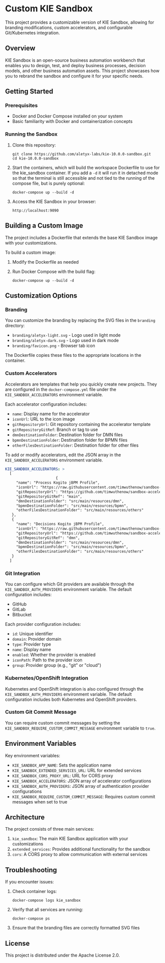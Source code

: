 # Custom KIE Sandbox

This project provides a customizable version of KIE Sandbox, allowing for branding modifications, custom accelerators, and configurable Git/Kubernetes integration.

## Overview

KIE Sandbox is an open-source business automation workbench that enables you to design, test, and deploy business processes, decision models, and other business automation assets. This project showcases how you to rebrand the sandbox and configure it for your specific needs.

## Getting Started

### Prerequisites

- Docker and Docker Compose installed on your system
- Basic familiarity with Docker and containerization concepts

### Running the Sandbox

1. Clone this repository:

   ```
   git clone https://github.com/aletyx-labs/kie-10.0.0-sandbox.git
   cd kie-10.0.0-sandbox
   ```

2. Start the containers, which will build the workspace Dockerfile to use for the kie_sandbox container. If you add a `-d` it will run it in detached mode so that the terminal is still accessible and not tied to the running of the compose file, but is purely optional:

   ```
   docker-compose up --build -d
   ```

3. Access the KIE Sandbox in your browser:
   ```
   http://localhost:9090
   ```

## Building a Custom Image

The project includes a Dockerfile that extends the base KIE Sandbox image with your customizations.

To build a custom image:

1. Modify the Dockerfile as needed
2. Run Docker Compose with the build flag:

   ```
   docker-compose up --build -d
   ```

## Customization Options

### Branding

You can customize the branding by replacing the SVG files in the `branding` directory:

- `branding/aletyx-light.svg` - Logo used in light mode
- `branding/aletyx-dark.svg` - Logo used in dark mode
- `branding/favicon.png` - Browser tab icon

The Dockerfile copies these files to the appropriate locations in the container.

### Custom Accelerators

Accelerators are templates that help you quickly create new projects. They are configured in the `docker-compose.yml` file under the `KIE_SANDBOX_ACCELERATORS` environment variable.

Each accelerator configuration includes:

- `name`: Display name for the accelerator
- `iconUrl`: URL to the icon image
- `gitRepositoryUrl`: Git repository containing the accelerator template
- `gitRepositoryGitRef`: Branch or tag to use
- `dmnDestinationFolder`: Destination folder for DMN files
- `bpmnDestinationFolder`: Destination folder for BPMN files
- `otherFilesDestinationFolder`: Destination folder for other files

To add or modify accelerators, edit the JSON array in the `KIE_SANDBOX_ACCELERATORS` environment variable.

```yaml
KIE_SANDBOX_ACCELERATORS: >
  [
                       {
     "name": "Process Kogito jBPM Profile",
     "iconUrl": "https://raw.githubusercontent.com/timwuthenow/sandbox-accelerators/refs/heads/main/quarkus-logo.png",
     "gitRepositoryUrl": "https://github.com/timwuthenow/sandbox-accelerators.git",
     "gitRepositoryGitRef": "main",
     "dmnDestinationFolder": "src/main/resources/dmn",
     "bpmnDestinationFolder": "src/main/resources/bpmn",
     "otherFilesDestinationFolder": "src/main/resources/others"
   },
   {
     "name": "Decisions Kogito jBPM Profile",
     "iconUrl": "https://raw.githubusercontent.com/timwuthenow/sandbox-accelerators/refs/heads/main/quarkus-logo.png",
     "gitRepositoryUrl": "https://github.com/timwuthenow/sandbox-accelerators.git",
     "gitRepositoryGitRef": "dmn",
     "dmnDestinationFolder": "src/main/resources/dmn",
     "bpmnDestinationFolder": "src/main/resources/bpmn",
     "otherFilesDestinationFolder": "src/main/resources/others"
   }
  ]
```

### Git Integration

You can configure which Git providers are available through the `KIE_SANDBOX_AUTH_PROVIDERS` environment variable. The default configuration includes:

- GitHub
- GitLab
- Bitbucket

Each provider configuration includes:

- `id`: Unique identifier
- `domain`: Provider domain
- `type`: Provider type
- `name`: Display name
- `enabled`: Whether the provider is enabled
- `iconPath`: Path to the provider icon
- `group`: Provider group (e.g., "git" or "cloud")

### Kubernetes/OpenShift Integration

Kubernetes and OpenShift integration is also configured through the `KIE_SANDBOX_AUTH_PROVIDERS` environment variable. The default configuration includes both Kubernetes and OpenShift providers.

### Custom Git Commit Message

You can require custom commit messages by setting the `KIE_SANDBOX_REQUIRE_CUSTOM_COMMIT_MESSAGE` environment variable to `true`.

## Environment Variables

Key environment variables:

- `KIE_SANDBOX_APP_NAME`: Sets the application name
- `KIE_SANDBOX_EXTENDED_SERVICES_URL`: URL for extended services
- `KIE_SANDBOX_CORS_PROXY_URL`: URL for CORS proxy
- `KIE_SANDBOX_ACCELERATORS`: JSON array of accelerator configurations
- `KIE_SANDBOX_AUTH_PROVIDERS`: JSON array of authentication provider configurations
- `KIE_SANDBOX_REQUIRE_CUSTOM_COMMIT_MESSAGE`: Requires custom commit messages when set to true

## Architecture

The project consists of three main services:

1. `kie_sandbox`: The main KIE Sandbox application with your customizations
2. `extended_services`: Provides additional functionality for the sandbox
3. `cors`: A CORS proxy to allow communication with external services

## Troubleshooting

If you encounter issues:

1. Check container logs:

   ```
   docker-compose logs kie_sandbox
   ```

2. Verify that all services are running:

   ```
   docker-compose ps
   ```

3. Ensure that the branding files are correctly formatted SVG files

## License

This project is distributed under the Apache License 2.0.
